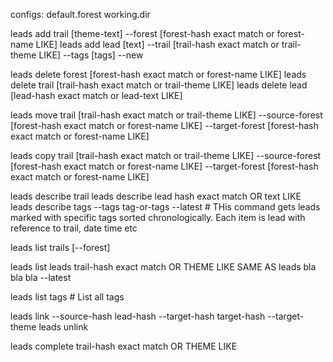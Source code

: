 configs:
default.forest
working.dir


leads add trail [theme-text] --forest [forest-hash exact match or forest-name LIKE]
leads add lead [text] --trail [trail-hash exact match or trail-theme LIKE] --tags [tags] --new


leads delete forest [forest-hash exact match or forest-name LIKE]
leads delete trail [trail-hash exact match or trail-theme LIKE]
leads delete lead [lead-hash exact match or lead-text LIKE]

leads move trail [trail-hash exact match or trail-theme LIKE] --source-forest [forest-hash exact match or forest-name LIKE] --target-forest [forest-hash exact match or forest-name LIKE]

leads copy trail [trail-hash exact match or trail-theme LIKE] --source-forest [forest-hash exact match or forest-name LIKE] --target-forest [forest-hash exact match or forest-name LIKE]

leads describe trail
leads describe lead hash exact match OR text LIKE
leads describe tags --tags tag-or-tags --latest # THis command gets leads marked with specific tags sorted chronologically. Each item is lead with reference to trail, date time etc


leads list trails [--forest]

leads list leads trail-hash exact match OR THEME LIKE
SAME AS
leads bla bla bla --latest

leads list tags # List all tags

leads link --source-hash lead-hash --target-hash target-hash --target-theme
leads unlink

leads complete trail-hash exact match OR THEME LIKE